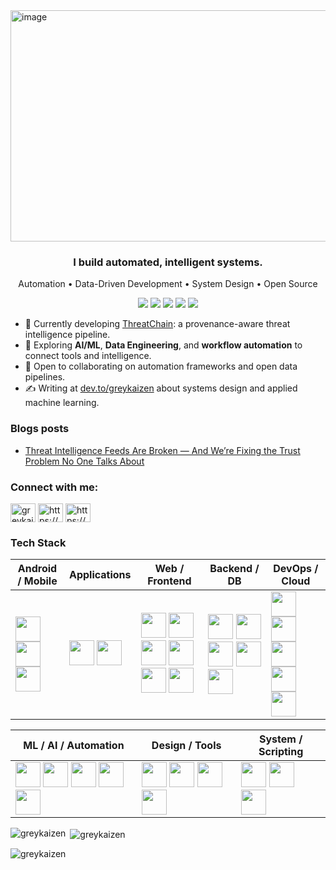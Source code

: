 <img width="1220" height="370" alt="image" src="https://github.com/user-attachments/assets/a5a1c8d4-08ea-473c-bbca-a827c1672423" />

<!--
**greykaizen/greykaizen** is a ✨ _special_ ✨ repository because its `README.md` (this file) appears on your GitHub profile.

Here are some ideas to get you started:

- 🔭 I’m currently working on ...
- 🌱 I’m currently learning ...
- 👯 I’m looking to collaborate on ...
- 🤔 I’m looking for help with ...
- 💬 Ask me about ...
- 📫 How to reach me: ...
- 😄 Pronouns: ...
- ⚡ Fun fact: ...
<h1 align="center">Hi 👋, I'm Syed Ali</h1>
-->
<h3 align="center">I build automated, intelligent systems.</h3>
<p align="center">
Automation • Data-Driven Development • System Design • Open Source
</p>

<p align="center">
  <a href="https://linkedin.com/in/greykaizen"><img src="https://img.shields.io/badge/-LinkedIn-0077B5?style=flat-square&logo=linkedin&logoColor=white" /></a>
  <a href="https://twitter.com/greykaizen"><img src="https://img.shields.io/badge/-Twitter-1DA1F2?style=flat-square&logo=twitter&logoColor=white" /></a>
  <a href="mailto:hello@greykaizen.com"><img src="https://img.shields.io/badge/-Email-D14836?style=flat-square&logo=gmail&logoColor=white" /></a>
  <a href="https://greykaizen.dev"><img src="https://img.shields.io/badge/-Portfolio-FF5722?style=flat-square&logo=google-chrome&logoColor=white" /></a>
  <a href="https://dev.to/greykaizen"><img src="https://img.shields.io/badge/-Blog-FFA500?style=flat-square&logo=rss&logoColor=white" /></a>
</p>

- 🧠 Currently developing [ThreatChain](https://github.com/greykaizen/ThreatChain): a provenance-aware threat intelligence pipeline.  
- 🧩 Exploring **AI/ML**, **Data Engineering**, and **workflow automation** to connect tools and intelligence.  
- 🤝 Open to collaborating on automation frameworks and open data pipelines.  
- ✍️ Writing at [dev.to/greykaizen](https://dev.to/greykaizen) about systems design and applied machine learning.
<!--

<h3 align="center">i develop softwares, automate workflows and design </h3>

- 🔭 I’m currently working on [ThreatChain](https://github.com/greykaizen/ThreatChain)

- 🌱 I’m currently learning **AI/ML, DataScience, Automating Workflows.**

- 👯 I’m looking to collaborate on [tur](https://github.com/greykaizen/tur)

- 📝 I regularly write articles on [https://dev.to/greykaizen](https://dev.to/greykaizen)
-->
### Blogs posts
<!-- BLOG-POST-LIST:START -->
- [Threat Intelligence Feeds Are Broken — And We’re Fixing the Trust Problem No One Talks About](https://dev.to/greykaizen/threat-intelligence-feeds-are-broken-and-were-fixing-the-trust-problem-no-one-talks-about-2eba)
<!-- BLOG-POST-LIST:END -->

<h3 align="left">Connect with me:</h3>
<p align="left">
<a href="https://github.com/greykaizen" target="blank"><img align="center" src="https://raw.githubusercontent.com/rahuldkjain/github-profile-readme-generator/master/src/images/icons/Social/github.svg" alt="greykaizen" height="30" width="40" /></a>
<a href="https://dev.to/https://dev.to/greykaizen" target="blank"><img align="center" src="https://raw.githubusercontent.com/rahuldkjain/github-profile-readme-generator/master/src/images/icons/Social/devto.svg" alt="https://dev.to/greykaizen" height="30" width="40" /></a>
<a href="https://linkedin.com/in/https://www.linkedin.com/in/alisyed107/" target="blank"><img align="center" src="https://raw.githubusercontent.com/rahuldkjain/github-profile-readme-generator/master/src/images/icons/Social/linked-in-alt.svg" alt="https://www.linkedin.com/in/alisyed107/" height="30" width="40" /></a>
</p>

### Tech Stack

| Android / Mobile | Applications | Web / Frontend | Backend / DB | DevOps / Cloud |
|-----------------|-------------|----------------|--------------|----------------|
| <img src="https://skillicons.dev/icons?i=androidstudio" width="40"/> <img src="https://skillicons.dev/icons?i=flutter" width="40"/> <img src="https://skillicons.dev/icons?i=kotlin" width="40"/> | <img src="https://skillicons.dev/icons?i=rust" width="40"/> <img src="https://skillicons.dev/icons?i=tauri" width="40"/> | <img src="https://skillicons.dev/icons?i=html" width="40"/> <img src="https://skillicons.dev/icons?i=css" width="40"/> <img src="https://skillicons.dev/icons?i=js" width="40"/> <img src="https://skillicons.dev/icons?i=react" width="40"/> <img src="https://skillicons.dev/icons?i=nextjs" width="40"/> <img src="https://skillicons.dev/icons?i=ts" width="40"/> | <img src="https://skillicons.dev/icons?i=nodejs" width="40"/> <img src="https://skillicons.dev/icons?i=py" width="40"/> <img src="https://skillicons.dev/icons?i=mongodb" width="40"/> <img src="https://skillicons.dev/icons?i=mysql" width="40"/> <img src="https://skillicons.dev/icons?i=sqlite" width="40"/> | <img src="https://skillicons.dev/icons?i=docker" width="40"/> <img src="https://skillicons.dev/icons?i=kubernetes" width="40"/> <img src="https://skillicons.dev/icons?i=jenkins" width="40"/> <img src="https://skillicons.dev/icons?i=kafka" width="40"/> <img src="https://skillicons.dev/icons?i=redis" width="40"/> |

| ML / AI / Automation | Design / Tools | System / Scripting |
|--------------------|----------------|------------------|
| <img src="https://skillicons.dev/icons?i=pytorch" width="40"/> <img src="https://skillicons.dev/icons?i=tensorflow" width="40"/> <img src="https://skillicons.dev/icons?i=scikitlearn" width="40"/> <img src="https://cdn.simpleicons.org/huggingface" width="40"/> <img src="https://skillicons.dev/icons?i=selenium" width="40"/> | <img src="https://skillicons.dev/icons?i=figma" width="40"/> <img src="https://skillicons.dev/icons?i=illustrator" width="40"/> <img src="https://skillicons.dev/icons?i=xd" width="40"/> <img src="https://skillicons.dev/icons?i=postman" width="40"/> | <img src="https://skillicons.dev/icons?i=bash" width="40"/> <img src="https://skillicons.dev/icons?i=linux" width="40"/> <img src="https://skillicons.dev/icons?i=git" width="40"/> |



<p><img align="left" src="https://github-readme-stats.vercel.app/api/top-langs?username=greykaizen&show_icons=true&locale=en&layout=compact" alt="greykaizen" /></p>

<p>&nbsp;<img align="center" src="https://github-readme-stats.vercel.app/api?username=greykaizen&show_icons=true&locale=en" alt="greykaizen" /></p>

<p><img align="center" src="https://github-readme-streak-stats.herokuapp.com/?user=greykaizen&" alt="greykaizen" /></p>
